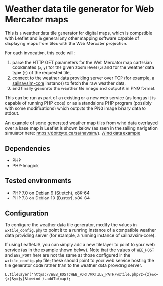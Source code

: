 # Weather data tile generator for Web Mercator maps

This is a weather data tile generator for digital maps, which is compatible with Leaflet and in general any other mapping software capable of displaying maps from tiles with the Web Mercator projection.

For each invocation, this code will:
1. parse the HTTP GET parameters for the Web Mercator map cartesian coordinates (`x`, `y`) for the given zoom level (`z`) and for the weather data type (`t`) of the requested tile,
2. connect to the weather data providing server over TCP (for example, a [sailnavsim-core](https://github.com/ls4096/sailnavsim-core) instance) to fetch the raw weather data,
3. and finally generate the weather tile image and output it in PNG format.

This can be run as part of an existing or a new web service (as long as it is capable of running PHP code) or as a standalone PHP program (possibly with some modifications) which outputs the PNG image binary data to stdout.

An example of some generated weather map tiles from wind data overlayed over a base map in Leaflet is shown below (as seen in the sailing navigation simulator here: https://8bitbyte.ca/sailnavsim/).
[Wind data example](./examples/wind-example.png)

## Dependencies

- PHP
- PHP-Imagick

## Tested environments

- PHP 7.0 on Debian 9 (Stretch), x86-64
- PHP 7.3 on Debian 10 (Buster), x86-64

## Configuration

To configure the weather data tile generator, modify the values in `wxtile_config.php` to point it to a running instance of a compatible weather data providing server (for example, a running instance of sailnavsim-core).

If using LeafletJS, you can simply add a new tile layer to point to your web service (as in the example shown below). Note that the values of `WEB_HOST` and `WEB_PORT` here are not the same as those configured in the `wxtile_config.php` file; these should point to your web service hosting the tile generator code rather than to the weather data providing server.

`L.tileLayer('https://WEB_HOST:WEB_PORT/WXTILE_PATH/wxtile.php?z={z}&x={x}&y={y}&t=wind').addTo(map);`
